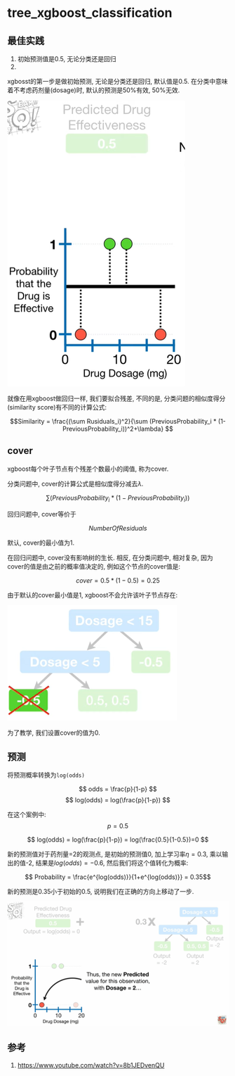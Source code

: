 # tree_xgboost_classification

## 最佳实践
1. 初始预测值是0.5, 无论分类还是回归
2. 




xgbosst的第一步是做初始预测, 无论是分类还是回归, 默认值是0.5. 在分类中意味着不考虑药剂量(dosage)时, 默认的预测是50%有效, 50%无效.

![1.png](./XGBoost_分类/1.png)

就像在用xgboost做回归一样, 我们要拟合残差, 不同的是, 分类问题的相似度得分(similarity score)有不同的计算公式:

$$Similarity = \frac{(\sum Rusiduals_i)^2}{\sum (PreviousProbability_i * (1-PreviousProbability_i))^2+\lambda} $$

## cover

xgboost每个叶子节点有个残差个数最小的阈值, 称为cover.

分类问题中, cover的计算公式是相似度得分减去$\lambda$.

$$ \sum (PreviousProbability_i * (1-PreviousProbability_i)) $$

回归问题中, cover等价于

$$ NumberOfResiduals $$

默认, cover的最小值为1.

在回归问题中, cover没有影响树的生长. 相反, 在分类问题中, 相对复杂, 因为cover的值是由之前的概率值决定的, 例如这个节点的cover值是:

$$ cover = 0.5 * (1-0.5)  = 0.25 $$ 

由于默认的cover最小值是1, xgboost不会允许该叶子节点存在:

![2.png](./XGBoost_分类/2.png)

为了教学, 我们设置cover的值为0.

## 预测

将预测概率转换为`log(odds)`

$$ odds = \frac{p}{1-p} $$
$$ log(odds) = log(\frac{p}{1-p}) $$ 

在这个案例中: 
$$p=0.5$$

$$ log(odds) = log(\frac{p}{1-p}) = log(\frac{0.5}{1-0.5})=0 $$

新的预测值对于药剂量=2的观测点, 是初始的预测值0, 加上学习率$\eta=0.3$, 乘以输出的值-2, 结果是$log(odds)=-0.6$, 然后我们将这个值转化为概率:

$$ Probability = \frac{e^{log(odds)}}{1+e^{log(odds)}}  = 0.35$$

新的预测是0.35小于初始的0.5, 说明我们在正确的方向上移动了一步.

![3.gif](./XGBoost_分类/3.gif)

## 参考

1. https://www.youtube.com/watch?v=8b1JEDvenQU